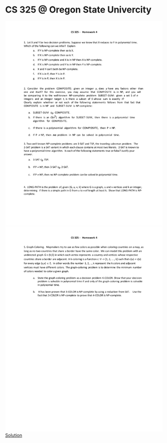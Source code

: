 CS 325 @ Oregon State Univercity
================================
![](./CS325HW4W17-1.png)
![](./CS325HW4W17-2.png)
[Solution](./CS325HW4Solw17.pdf)

